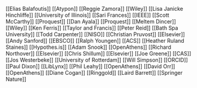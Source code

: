 [[Elias Balafoutis]] [[Atypon]]
[[Reggie Zamora]] [[Wiley]]
[[Lisa Janicke Hinchliffe]] [[University of Illinois]]
[[Sari Frances]] [[IEEE]]
[[Scott McCarthy]] [[Proquest]]
[[Dan Ayala]] [[Proquest]]
[[Meltem Dincer]] [[Wiley]]
[[Ken Ferris]] [[Taylor and Francis]]
[[Peter Reid]] [[Bath Spa University]]
[[Todd Carpenter]] [[NISO]]
[[Christian Pruvost]] [[Elsevier]]
[[Andy Sanford]] [[EBSCO]]
[[Ralph Youngen]] [[ACS]]
[[Heather Ruland Staines]] [[Hypothes.is]]
[[Adam Snook]] [[OpenAthens]]
[[Richard Northover]] [[Elsevier]]
[[Chris Shillum]] [[Elsevier]]
[[Joe Greene]] [[CAS]]
[[Jos Westerbeke]] [[University of Rotterdam]]
[[Will Simpson]] [[ORCID]]
[[Paul Dixon]] [[LibLynx]]
[[Phil Leahy]] [[OpenAthens]]
[[David Orr]] [[OpenAthens]]
[[Diane Cogan]] [[Ringgold]]
[[Laird Barrett]] [[Springer Nature]]